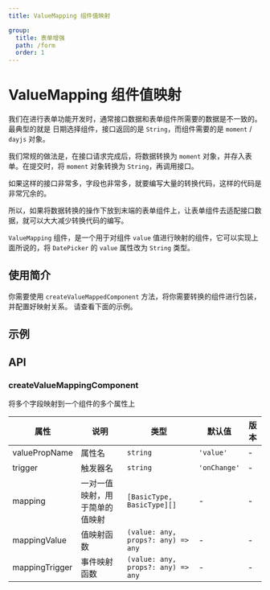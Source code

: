 ```yaml
---
title: ValueMapping 组件值映射

group:
  title: 表单增强
  path: /form
  order: 1
---
```


# ValueMapping 组件值映射

我们在进行表单功能开发时，通常接口数据和表单组件所需要的数据是不一致的。最典型的就是 日期选择组件，接口返回的是 `String`，而组件需要的是 `moment` / `dayjs` 对象。

我们常规的做法是，在接口请求完成后，将数据转换为 `moment` 对象，并存入表单。在提交时，将 `moment` 对象转换为 `String`，再调用接口。

如果这样的接口非常多，字段也非常多，就要编写大量的转换代码，这样的代码是非常冗余的。

所以，如果将数据转换的操作下放到末端的表单组件上，让表单组件去适配接口数据，就可以大大减少转换代码的编写。

`ValueMapping` 组件，是一个用于对组件 `value` 值进行映射的组件，它可以实现上面所说的，将 `DatePicker` 的 `value` 属性改为 `String` 类型。

## 使用简介

你需要使用 `createValueMappedComponent` 方法，将你需要转换的组件进行包装，并配置好映射关系。
请查看下面的示例。

## 示例

<code src="./demo/Demo1.tsx"></code>
<code src="./demo/Demo2.tsx"></code>

## API

### createValueMappingComponent

将多个字段映射到一个组件的多个属性上

| 属性           | 说明                           | 类型                               | 默认值       | 版本 |
| -------------- | ------------------------------ | ---------------------------------- | ------------ | ---- |
| valuePropName  | 属性名                         | `string`                           | `'value'`    | -    |
| trigger        | 触发器名                       | `string`                           | `'onChange'` | -    |
| mapping        | 一对一值映射，用于简单的值映射 | `[BasicType, BasicType][]`         | -            | -    |
| mappingValue   | 值映射函数                     | `(value: any, props?: any) => any` | -            | -    |
| mappingTrigger | 事件映射函数                   | `(value: any, props?: any) => any` | -            | -    |
